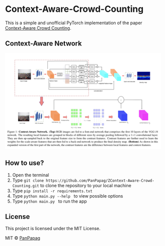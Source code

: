 # Context-Aware-Crowd-Counting

This is a simple and unofficial PyTorch implementation of the paper [Context-Aware Crowd Counting](https://arxiv.org/pdf/1811.10452.pdf).

## Context-Aware Network

![](https://github.com/PanPapag/Context-Aware-Crowd-Counting/blob/main/misc/model_architecture.png)

## How to use?
1. Open the terminal
2. Type ```git clone https://github.com/PanPapag/ZContext-Aware-Crowd-Counting.git``` 
   to clone the repository to your local machine
3. Type ```pip install -r requirements.txt```
4. Type ```python main.py --help ``` to view possible options
5. Type ```python main.py ``` to run the app

## License
This project is licensed under the MIT License.

MIT © [PanPapag]()
